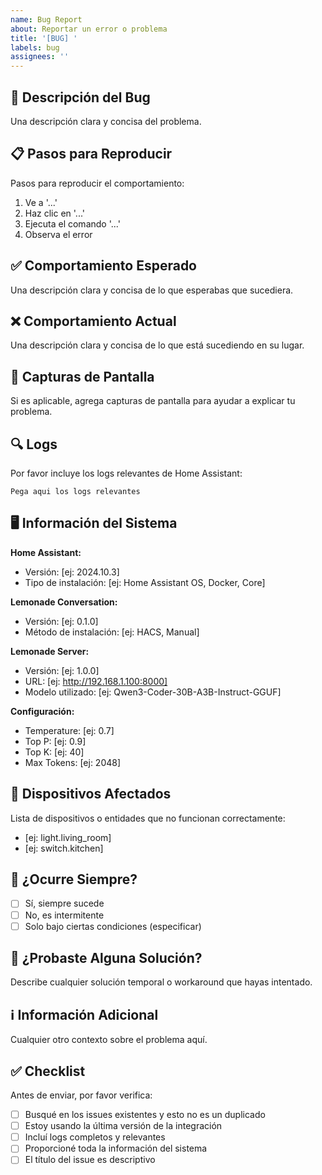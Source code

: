 ```yaml
---
name: Bug Report
about: Reportar un error o problema
title: '[BUG] '
labels: bug
assignees: ''
---
```


## 🐛 Descripción del Bug

Una descripción clara y concisa del problema.

## 📋 Pasos para Reproducir

Pasos para reproducir el comportamiento:

1. Ve a '...'
2. Haz clic en '...'
3. Ejecuta el comando '...'
4. Observa el error

## ✅ Comportamiento Esperado

Una descripción clara y concisa de lo que esperabas que sucediera.

## ❌ Comportamiento Actual

Una descripción clara y concisa de lo que está sucediendo en su lugar.

## 📸 Capturas de Pantalla

Si es aplicable, agrega capturas de pantalla para ayudar a explicar tu problema.

## 🔍 Logs

Por favor incluye los logs relevantes de Home Assistant:
   
    Pega aqui los logs relevantes


## 🖥️ Información del Sistema

**Home Assistant:**
- Versión: [ej: 2024.10.3]
- Tipo de instalación: [ej: Home Assistant OS, Docker, Core]

**Lemonade Conversation:**
- Versión: [ej: 0.1.0]
- Método de instalación: [ej: HACS, Manual]

**Lemonade Server:**
- Versión: [ej: 1.0.0]
- URL: [ej: http://192.168.1.100:8000]
- Modelo utilizado: [ej: Qwen3-Coder-30B-A3B-Instruct-GGUF]

**Configuración:**
- Temperature: [ej: 0.7]
- Top P: [ej: 0.9]
- Top K: [ej: 40]
- Max Tokens: [ej: 2048]

## 📱 Dispositivos Afectados

Lista de dispositivos o entidades que no funcionan correctamente:

- [ej: light.living_room]
- [ej: switch.kitchen]

## 🔄 ¿Ocurre Siempre?

- [ ] Sí, siempre sucede
- [ ] No, es intermitente
- [ ] Solo bajo ciertas condiciones (especificar)

## 🧪 ¿Probaste Alguna Solución?

Describe cualquier solución temporal o workaround que hayas intentado.

## ℹ️ Información Adicional

Cualquier otro contexto sobre el problema aquí.

## ✅ Checklist

Antes de enviar, por favor verifica:

- [ ] Busqué en los issues existentes y esto no es un duplicado
- [ ] Estoy usando la última versión de la integración
- [ ] Incluí logs completos y relevantes
- [ ] Proporcioné toda la información del sistema
- [ ] El título del issue es descriptivo
